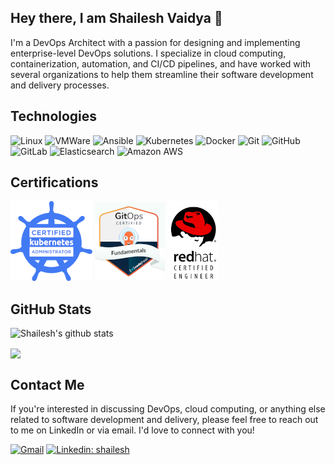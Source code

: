 ## Hey there, I am Shailesh Vaidya 👋 

I'm a DevOps Architect with a passion for designing and implementing enterprise-level DevOps solutions. I specialize in cloud computing, containerization, automation, and CI/CD pipelines, and have worked with several organizations to help them streamline their software development and delivery processes.

## Technologies
![Linux](https://img.shields.io/badge/-Linux-black?style=flat-square&logo=linux)
![VMWare](https://img.shields.io/badge/-VMWare-black?style=flat-square&logo=vmware)
![Ansible](https://img.shields.io/badge/-Ansible-black?style=flat-square&logo=ansible)
![Kubernetes](https://img.shields.io/badge/-Kubernetes-black?style=flat-square&logo=kubernetes)
![Docker](https://img.shields.io/badge/-Docker-black?style=flat-square&logo=docker)
![Git](https://img.shields.io/badge/-Git-black?style=flat-square&logo=git)
![GitHub](https://img.shields.io/badge/-GitHub-181717?style=flat-square&logo=github)
![GitLab](https://img.shields.io/badge/-GitLab-FCA121?style=flat-square&logo=gitlab)
![Elasticsearch](https://img.shields.io/badge/-Elastcisearch-black?style=flat-square&logo=elasticsearch)
![Amazon AWS](https://img.shields.io/badge/Amazon%20AWS-232F3E?style=flat-square&logo=amazon-aws)

## Certifications

[![CKA: Certified Kubernetes Administrator](assets/CKA.png)](https://www.credly.com/badges/575e4c17-2d05-4aab-97c6-c6223cb04ab6/public_url)
[![GiTops: Certified for Argo](assets/argo.png)](assets/certificate-gitops-fundamentals-2022-6197cb3b2fbcec4da328aab2.pdf)
[![RHCE](assets/RHCE.png)](assets/Shailesh_Sumant_Vaidya.pdf)

## GitHub Stats
![Shailesh's github stats](https://github-readme-stats.vercel.app/api?username=shailesh-vaidya&show_icons=true&hide_border=true&theme=dark)

<a href="https://github.com/shailesh-vaidya">
  <img align="center" src="https://github-readme-stats.vercel.app/api/top-langs/?username=shailesh-vaidya&theme=dark&hide=html" />
</a>

## Contact Me
If you're interested in discussing DevOps, cloud computing, or anything else related to software development and delivery, please feel free to reach out to me on LinkedIn or via email. I'd love to connect with you!

[![Gmail](https://img.shields.io/badge/-Gmail-c14438?style=flat&logo=Gmail&logoColor=white)](mailto:skimeer@gmail.com)
[![Linkedin: shailesh](https://img.shields.io/badge/-shailesh-blue?style=flat-square&logo=Linkedin&logoColor=white&link=https://www.linkedin.com/in/shaileshvaidya/)](https://www.linkedin.com/in/shaileshvaidya/)
